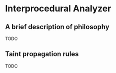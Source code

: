 # Interprocedural Analyzer

## A brief description of philosophy
TODO

## Taint propagation rules
TODO